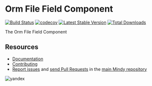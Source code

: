 # Orm File Field Component

[![Build Status](https://travis-ci.org/MindyPHP/OrmFileField.svg?branch=master)](https://travis-ci.org/MindyPHP/OrmFileField)
[![codecov](https://codecov.io/gh/MindyPHP/OrmFileField/branch/master/graph/badge.svg)](https://codecov.io/gh/MindyPHP/OrmFileField)
[![Latest Stable Version](https://poser.pugx.org/mindy/orm-file-field/v/stable.svg)](https://packagist.org/packages/mindy/orm-file-field)
[![Total Downloads](https://poser.pugx.org/mindy/orm-file-field/downloads.svg)](https://packagist.org/packages/mindy/orm-file-field)

The Orm File Field Component

Resources
---------

  * [Documentation](https://mindy-cms.com/doc/current/components/orm-file-field/index.html)
  * [Contributing](https://mindy-cms.com/doc/current/contributing/index.html)
  * [Report issues](https://github.com/MindyPHP/mindy/issues) and
    [send Pull Requests](https://github.com/MindyPHP/mindy/pulls)
    in the [main Mindy repository](https://github.com/MindyPHP/mindy)

![yandex](https://mc.yandex.ru/watch/43423684 "yandex")